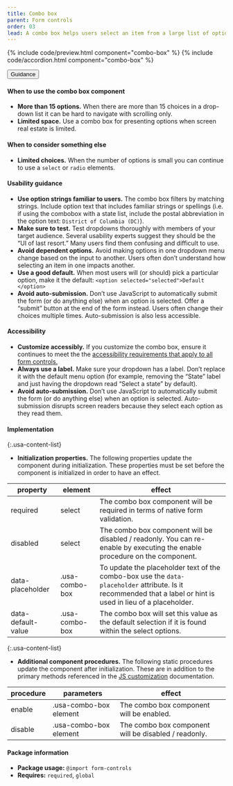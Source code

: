 ```yaml
---
title: Combo box
parent: Form controls
order: 03
lead: A combo box helps users select an item from a large list of options.
---
```


{% include code/preview.html component="combo-box" %}
{% include code/accordion.html component="combo-box" %}

<div class="usa-accordion usa-accordion--bordered site-accordion-docs">
  <button class="usa-button-unstyled usa-accordion__button"
      aria-expanded="true" aria-controls="combo-box-docs">
    Guidance
  </button>
  <div id="combo-box-docs" aria-hidden="false" class="usa-accordion__content site-component-usage">
    <h4>When to use the combo box component</h4>
    <ul class="usa-content-list">
      <li>
        <strong>More than 15 options.</strong> When there are more than 15
        choices in a drop-down list it can be hard to navigate with scrolling only.
      </li>
      <li>
        <strong>Limited space.</strong> Use a combo box for presenting options
        when screen real estate is limited.
      </li>
    </ul>
    <h4>When to consider something else</h4>
    <ul class="usa-content-list">
      <li>
        <strong>Limited choices.</strong> When the number of options is small
        you can continue to use a <code>select</code> or <code>radio</code> elements.
      </li>
    </ul>
    <h4>Usability guidance</h4>
    <ul class="usa-content-list">
      <li>
        <strong>Use option strings familiar to users.</strong> The combo box
        filters by matching strings. Include option text that includes familiar
        strings or spellings (i.e. if using the combobox with a state list,
        include the postal abbreviation in the option text: <code>District of Columbia (DC)</code>).
      </li>
      <li>
        <strong>Make sure to test.</strong> Test dropdowns thoroughly with
        members of your target audience. Several usability experts suggest they
        should be the “UI of last resort.” Many users find them confusing and
        difficult to use.
      </li>
      <li>
        <strong>Avoid dependent options.</strong> Avoid making options in one
        dropdown menu change based on the input to another. Users often don’t
        understand how selecting an item in one impacts another.
      </li>
      <li>
        <strong>Use a good default.</strong> When most users will (or should)
        pick a particular option, make it the default:
        <code>&lt;option selected=<wbr>"selected"&gt;Default<wbr>&lt;/option&gt;</code>
      </li>
      <li>
        <strong>Avoid auto-submission.</strong> Don’t use JavaScript to automatically
        submit the form (or do anything else) when an option is selected. Offer a
        “submit” button at the end of the form instead. Users often change their
        choices multiple times. Auto-submission is also less accessible.
      </li>
    </ul>
    <h4 class="usa-heading">Accessibility</h4>
    <ul class="usa-content-list">
      <li>
        <strong>Customize accessibly.</strong> If you customize the combo box,
        ensure it continues to meet the the <a href="{{ site.baseurl }}/form-controls/"> accessibility requirements that apply to all form controls.</a>
      </li>
      <li>
        <strong>Always use a label.</strong> Make sure your dropdown has a label.
        Don’t replace it with the default menu option (for example, removing the
        “State” label and just having the dropdown read “Select a state” by default).
      </li>
      <li>
        <strong>Avoid auto-submission.</strong> Don’t use JavaScript to
        automatically submit the form (or do anything else) when an option is
        selected. Auto-submission disrupts screen readers because they select
        each option as they read them.
      </li>
    </ul>
    <h4 class="usa-heading">Implementation</h4>
<div class="usa-prose site-prose" markdown="1">

{:.usa-content-list}

- **Initialization properties.** The following properties update the component during initialization. These properties must be set before the component is initialized in order to have an effect.

| property | element | effect |
| --- | --- | ---
required | select | The combo box component will be required in terms of native form validation.
disabled | select | The combo box component will be disabled / readonly. You can re-enable by executing the enable procedure on the component.
data-placeholder | .usa-combo-box | To update the placeholder text of the combo-box use the `data-placeholder` attribute. Is it recommended that a label or hint is used in lieu of a placeholder.
data-default-value | .usa-combo-box | The combo box will set this value as the default selection if it is found within the select options.

{:.usa-content-list}

- **Additional component procedures.** The following static procedures update the component after initialization. These are in addition to the primary methods referenced in the <a href="{{ site.baseurl }}/documentation/developers/#js-customization">JS customization</a> documentation.

| procedure | parameters | effect |
| --- | --- | ---
enable | .usa-combo-box element | The combo box component will be enabled.
disable | .usa-combo-box element | The combo box component will be disabled / readonly.

</div>
    <h4 class="usa-heading">Package information</h4>
    <ul class="usa-content-list">
      <li>
        <strong>Package usage:</strong> <code>@import form-controls</code>
      </li>
      <li>
        <strong>Requires:</strong> <code>required</code>, <code>global</code>
      </li>
    </ul>
  </div>
</div>
